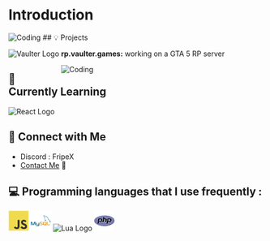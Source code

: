 
#  Introduction
<img alt="Coding" src="https://varamo.net/DEVLOPER.png"> 
## 💡 Projects

  <img src="https://dunb17ur4ymx4.cloudfront.net/webstore/logos/c100e9811913b72bb337c3465286af5d13389a59.png" alt="Vaulter Logo" width="40" height="40" /> **rp.vaulter.games:** working on a GTA 5 RP server

<img align="right" alt="Coding" width="400" src="https://cdn.dribbble.com/users/1162077/screenshots/3848914/programmer.gif"> 


## 🌱 Currently Learning

  <img src="https://cdn1.iconfinder.com/data/icons/programing-development-8/24/react_logo-512.png" alt="React Logo" width="40" height="40" />

## 🤝 Connect with Me

- Discord : FripeX
- [Contact Me](mailto:fripexait14@gmail.com) 📧

## 💻 Programming languages that I use frequently :

  <img src="https://raw.githubusercontent.com/devicons/devicon/master/icons/javascript/javascript-original.svg" alt="JavaScript Logo" width="40" height="40" /> <img src="https://raw.githubusercontent.com/devicons/devicon/master/icons/mysql/mysql-original-wordmark.svg" alt="MySQL Logo" width="40" height="40" /> <img src="https://camo.githubusercontent.com/23a685a5645e7371b978f66f03e8c9eb9874060c881615dba5f44740ea6456df/68747470733a2f2f7374617469632e77696b69612e6e6f636f6f6b69652e6e65742f63736f2f696d616765732f302f30662f4c75612d6c6f676f2d6e6f6c6162656c2e7376672e706e672f7265766973696f6e2f6c61746573743f63623d3230313831323031313434363038" alt="Lua Logo" width="40" height="40" /> <img src="https://raw.githubusercontent.com/devicons/devicon/master/icons/php/php-original.svg" alt="Php Logo" width="40" height="40" />




